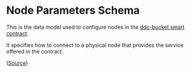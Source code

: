 
# Node Parameters Schema

This is the data model used to configure nodes in the [ddc-bucket smart contract](https://github.com/Cerebellum-Network/ddc-bucket-contract).

It specifies how to connect to a physical node that provides the service offered in the contract.


([Source](https://github.com/Cerebellum-Network/ddc-schemas))


